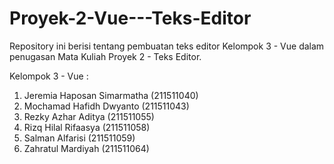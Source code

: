 # Proyek-2-Vue---Teks-Editor
Repository ini berisi tentang pembuatan teks editor Kelompok 3 - Vue  dalam penugasan Mata Kuliah Proyek 2 - Teks Editor.

Kelompok 3 - Vue :
1. Jeremia Haposan Simarmatha (211511040)
2. Mochamad Hafidh Dwyanto    (211511043)
3. Rezky Azhar Aditya         (211511055)
4. Rizq Hilal Rifaasya        (211511058)
5. Salman Alfarisi            (211511059)
6. Zahratul Mardiyah          (211511064)
